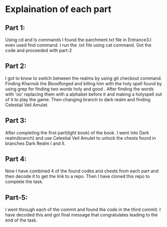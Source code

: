 # Explaination of each part

## Part 1:
Using cd and ls commands I found the parchment.txt file in Entrance3.I even used find command. I run the .txt file using cat command. Got the code and proceeded with part-2
## Part 2:
I got to know to switch between the realms by using git checkout <branch name> command. Finding Kharnok the Bloodforged and killing him with the holy spell found by using grep for finding two words holy and good . After finding the words with 'oo' replacing them with a alphabet before it and making a holyspell out of it to play the game. Then changing branch to dark realm and finding Celestial Veil Amulet. 
## Part 3:
After completing the first part(light book) of the book. I went into Dark realm(branch) and use Celestial Veil Amulet to unlock the chests found in branches Dark Realm I and II.
## Part 4:
Now I have combined 4 of the found codes and chests from each part and then decode it to get the link to a repo. Then I have cloned this repo to complete the task.
## Part-5:
I went through each of the commit and found the code in the third commit. I have decoded this and got final message that congratulates leading to the end of the task.

